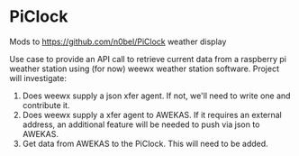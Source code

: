 # PiClock
Mods to https://github.com/n0bel/PiClock weather display

Use case to provide an API call to retrieve current data from a raspberry pi weather station using (for now) weewx weather station software. Project will investigate:

1. Does weewx supply a json xfer agent. If not, we'll need to write one and contribute it.
2. Does weewx supply a xfer agent to AWEKAS. If it requires an external address, an additional feature will be needed to push via json to AWEKAS.
3. Get data from AWEKAS to the PiClock. This will need to be added. 


